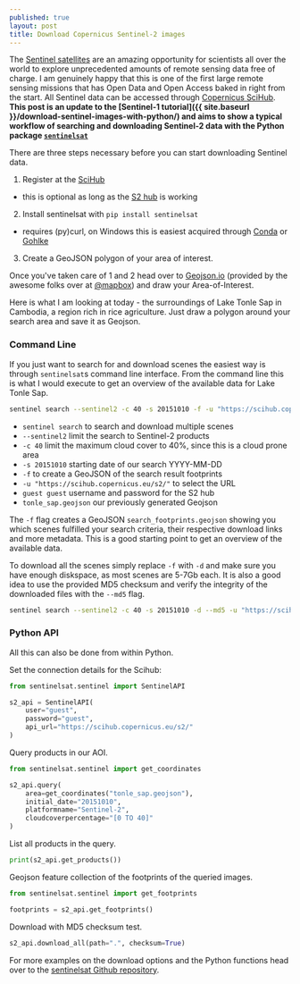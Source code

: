 ```yaml
---
published: true
layout: post
title: Download Copernicus Sentinel-2 images
---
```

The [Sentinel satellites](http://www.esa.int/Our_Activities/Observing_the_Earth/Copernicus/Overview4) are an amazing opportunity for scientists all over the world to explore unprecedented amounts of remote sensing data free of charge. I am genuinely happy that this is one of the first large remote sensing missions that has Open Data and Open Access baked in right from the start. All Sentinel data can be accessed through [Copernicus SciHub](https://scihub.copernicus.eu). **This post is an update to the [Sentinel-1 tutorial]({{ site.baseurl }}/download-sentinel-images-with-python/) and aims to show a typical workflow of searching and downloading Sentinel-2 data with the Python package [`sentinelsat`](https://github.com/ibamacsr/sentinelsat)**

There are three steps necessary before you can start downloading Sentinel data.

1. Register at the [SciHub](https://scihub.copernicus.eu)
  - this is optional as long as the [S2 hub](https://scihub.copernicus.eu/s2/) is working
2. Install sentinelsat with `pip install sentinelsat`
  - requires (py)curl, on Windows this is easiest acquired through [Conda](https://anaconda.org/anaconda/pycurl) or [Gohlke](http://www.lfd.uci.edu/~gohlke/pythonlibs/#pycurl)
3. Create a GeoJSON polygon of your area of interest.

Once you've taken care of 1 and 2 head over to [Geojson.io](http://geojson.io/) (provided by the awesome folks over at [@mapbox](https://twitter.com/mapbox)) and draw your Area-of-Interest.

Here is what I am looking at today - the surroundings of Lake Tonle Sap in Cambodia, a region rich in rice agriculture. Just draw a polygon around your search area and save it as Geojson.

<script src="https://embed.github.com/view/geojson/fernerkundung/fernerkundung.github.io/master/media/tonle_sap.geojson"></script>

### Command Line

If you just want to search for and download scenes the easiest way is through `sentinelsat`s command line interface. From the command line this is what I would execute to get an overview of the available data for Lake Tonle Sap.

```bash
sentinel search --sentinel2 -c 40 -s 20151010 -f -u "https://scihub.copernicus.eu/s2/" guest guest tonle_sap.geojson
```

- `sentinel search` to search and download multiple scenes
- `--sentinel2` limit the search to Sentinel-2 products
- `-c 40` limit the maximum cloud cover to 40%, since this is a cloud prone area
- `-s 20151010` starting date of our search YYYY-MM-DD
- `-f` to create a GeoJSON of the search result footprints
- `-u "https://scihub.copernicus.eu/s2/"` to select the URL
- `guest guest` username and password for the S2 hub
- `tonle_sap.geojson` our previously generated Geojson

The `-f` flag creates a GeoJSON `search_footprints.geojson` showing you which scenes fulfilled your search criteria, their respective download links and more metadata. This is a good starting point to get an overview of the available data.

<script src="https://embed.github.com/view/geojson/fernerkundung/fernerkundung.github.io/master/media/search_footprints_tonle_sap.geojson"></script>

To download all the scenes simply replace `-f` with `-d` and make sure you have enough diskspace, as most scenes are 5-7Gb each. It is also a good idea to use the provided MD5 checksum and verify the integrity of the downloaded files with the `--md5` flag.

```bash
sentinel search --sentinel2 -c 40 -s 20151010 -d --md5 -u "https://scihub.copernicus.eu/s2/" guest guest tonle_sap.geojson
```

### Python API
All this can also be done from within Python.

Set the connection details for the Scihub:
```Python
from sentinelsat.sentinel import SentinelAPI

s2_api = SentinelAPI(
    user="guest",
    password="guest",
    api_url="https://scihub.copernicus.eu/s2/"
)
```

Query products in our AOI.
```Python
from sentinelsat.sentinel import get_coordinates

s2_api.query(
    area=get_coordinates("tonle_sap.geojson"),
    initial_date="20151010",
    platformname="Sentinel-2",
    cloudcoverpercentage="[0 TO 40]"
)
```

List all products in the query.
```Python
print(s2_api.get_products())
```

Geojson feature collection of the footprints of the queried images.
```Python
from sentinelsat.sentinel import get_footprints

footprints = s2_api.get_footprints()
```

Download with MD5 checksum test.
```Python
s2_api.download_all(path=".", checksum=True)
```

For more examples on the download options and the Python functions head over to the [sentinelsat Github repository](https://github.com/ibamacsr/sentinelsat).
